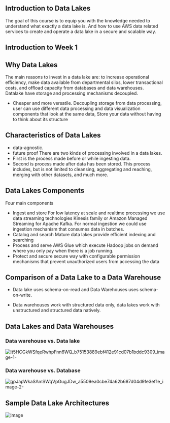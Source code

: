 ## Introduction to Data Lakes
The goal of this course is to equip you with the knowledge needed to understand what exactly a data lake is. And how to use AWS data related services to create and operate a data lake in a secure and scalable way. 

## Introduction to Week 1
## Why Data Lakes
The main reasons to invest in a data lake are: to increase operational efficiency, make data available from departmental silos, lower transactional costs, and offload capacity from databases and data warehouses.     
Datalake have storage and processing mechanisms decoupled.
* Cheaper and more versatile.
Decoupling storage from data processing, user can use different data processing and data visualization components that look at the same data,
Store your data without having to think about its structure

## Characteristics of Data Lakes
* data-agnostic. 
* future proof
There are two kinds of processing involved in a data lakes.    
* First is the process made before or while ingesting data. 
* Second is process made after data has been stored. This process includes, but is not limited to cleansing, aggregating and reaching, merging with other datasets, and much more. 

## Data Lakes Components
Four main components
* Ingest and store
    For low latency at scale and realtime processing we use data streaming technologies Kinesis family or Amazon Managed Streaming for Apache Kafka.
    For normal ingestion we could use ingestion mechanism that consumes data in batches.
* Catalog and search 
    Mature data lakes provide efficient indexing and searching
* Process and serve 
    AWS Glue which execute Hadoop jobs on demand where you only pay when there is a job running.
* Protect and secure 
secure way with configurable permission mechanisms that prevent unauthorized users from accessing the data

## Comparison of a Data Lake to a Data Warehouse
* Data lake uses schema-on-read and Data Warehouses uses schema-on-write. 
<!--
AWS has a service called Amazon Athena that allow you to match the table schema to your dataset and not the datasets to your table schema
-->
* Data warehouses work with structured data only, data lakes work with unstructured and structured data natively.

## Data Lakes and Data Warehouses
<!--
Data Lakes compared to Data Warehouses – Two Different Approaches 
Depending on the requirements, a typical organization will require both a data warehouse and a data lake as they serve different needs, and use cases. 

A data warehouse is a database optimized to analyze relational data coming from transactional systems and line of business applications. The data structure, and schema are defined in advance to optimize for fast SQL queries, where the results are typically used for operational reporting and analysis. Data is cleaned, enriched, and transformed so it can act as the “single source of truth” that users can trust. 

A data lake is different, because it stores relational data from line of business applications, and non-relational data from mobile apps, IoT devices, and social media. The structure of the data or schema is not defined when data is captured. This means you can store all of your data without careful design or the need to know what questions you might need answers for in the future. Different types of analytics on your data like SQL queries, big data analytics, full text search, real-time analytics, and machine learning can be used to uncover insights. 

As organizations with data warehouses see the benefits of data lakes, they are evolving their warehouse to include data lakes, and enable diverse query capabilities, data science use-cases, and advanced capabilities for discovering new information models. Gartner names this evolution the “Data Management Solution for Analytics” or “DMSA.”
-->

### Data warehouse vs. Data lake
![It5HCGkWSfqeRwhpFnn6WQ_b75153889ebf412e91cd07b1bddc9309_image-1-](https://user-images.githubusercontent.com/4485129/117894992-23045300-b2db-11eb-817a-d0c5db505f97.png)


### Data warehouse vs. Database
![gpJapWkaSAmSWqVpGugJDw_a5509ea0cbe74a62b687d04d9fe3ef1e_image-2-](https://user-images.githubusercontent.com/4485129/117895118-58a93c00-b2db-11eb-962c-21db995eee40.png)

## Sample Data Lake Architectures
![image](https://user-images.githubusercontent.com/4485129/118344367-55b48280-b54b-11eb-9da4-3cfbc2abb4f6.png)
  
